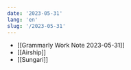 ```yaml
---
date: '2023-05-31'
lang: 'en'
slug: '/2023-05-31'
---
```


- [[Grammarly Work Note 2023-05-31]]
- [[Airship]]
- [[Sungari]]
